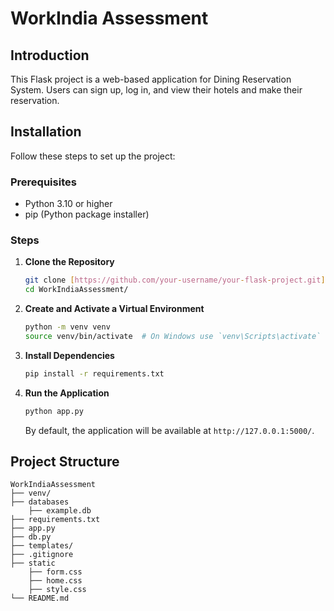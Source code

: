 # WorkIndia Assessment

## Introduction
This Flask project is a web-based application for Dining Reservation System. Users can sign up, log in, and view their hotels and make their reservation.

## Installation
Follow these steps to set up the project:

### Prerequisites
- Python 3.10 or higher
- pip (Python package installer)

### Steps
1. **Clone the Repository**
    ```bash
    git clone [https://github.com/your-username/your-flask-project.git](https://github.com/Virajit-Dutt/WorkIndiaAssessment)
    cd WorkIndiaAssessment/
    ```

2. **Create and Activate a Virtual Environment**
    ```bash
    python -m venv venv
    source venv/bin/activate  # On Windows use `venv\Scripts\activate`
    ```

3. **Install Dependencies**
    ```bash
    pip install -r requirements.txt
    ```

4. **Run the Application**
    ```bash
    python app.py
    ```
    By default, the application will be available at `http://127.0.0.1:5000/`.

## Project Structure
```plaintext
WorkIndiaAssessment
├── venv/
├── databases
    ├── example.db
├── requirements.txt
├── app.py
├── db.py
├── templates/
├── .gitignore
├── static
    ├── form.css
    ├── home.css
    ├── style.css
└── README.md
